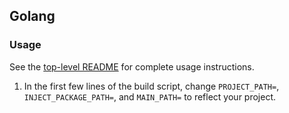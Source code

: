 ## Golang

### Usage

See the [top-level README](../../README.md) for complete usage instructions.

1. In the first few lines of the build script, change `PROJECT_PATH=`, `INJECT_PACKAGE_PATH=`, and `MAIN_PATH=` to reflect your project.
